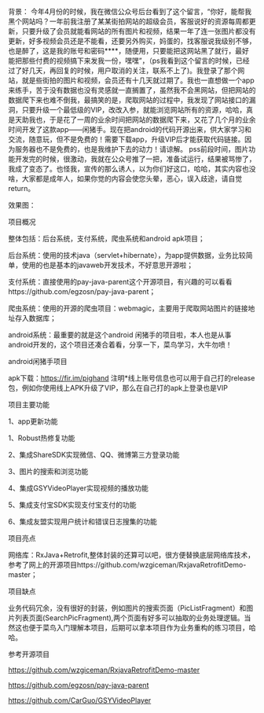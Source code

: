 
背景：
今年4月份的时候，我在微信公众号后台看到了这个留言，“你好，能帮我黑个网站吗？一年前我注册了某某街拍网站的超级会员，客服说好的资源每周都更新，只要升级了会员就能看网站的所有图片和视频，结果一年了连一张图片都没有更新，好多视频会员还是不能看，还要另外购买，妈蛋的，找客服说我级别不够，也是醉了，这是我的账号和密码****，随便用，只要能把这网站黑了就行，最好能把那些付费的视频搞下来发我一份，嘿嘿”，（ps我看到这个留言的时候，已经过了好几天，再回复的时候，用户取消的关注，联系不上了)。我登录了那个网站，就是些街拍的图片和视频，会员还有十几天就过期了。我也一直想做一个app来练手，苦于没有数据也没有灵感就一直搁置了，虽然我不会黑网站，但把网站的数据爬下来也难不倒我，最搞笑的是，爬取网站的过程中，我发现了网站接口的漏洞，只要升级一个最低级的VIP，改改入参，就能浏览网站所有的资源，哈哈，真是天助我也，于是花了一周的业余时间把网站的数据爬下来，又花了几个月的业余时间开发了这款app——闲猪手。现在把android的代码开源出来，供大家学习和交流，随意玩，但不是免费的！需要下载app，升级VIP后才能获取代码链接。因为服务器也不是免费的，也是我维护下去的动力！请谅解。
pss前段时间，图片功能开发完的时候，很激动，我就在公众号推了一把，准备试运行，结果被骂惨了，我成了变态了。也怪我，宣传的那么诱人，以为你们好这口，哈哈，其实内容也没啥，大家都是成年人，如果你觉的内容会使您头晕，恶心，误入歧途，请自觉return。

效果图：




项目概况

整体包括：后台系统，支付系统，爬虫系统和android apk项目；

后台系统：使用的技术java（servlet+hibernate），为app提供数据，业务比较简单，使用的也是基本的javaweb开发技术，不好意思开源啦；

支付系统：直接使用的pay-java-parent这个开源项目，有兴趣的可以看看https://github.com/egzosn/pay-java-parent；

爬虫系统：使用的开源的爬虫项目：webmagic，主要用于爬取网站图片的链接地址存入数据库；

android系统：最重要的就是这个android 闲猪手的项目啦，本人也是从事android开发的，这个项目还凑合着看，分享一下，菜鸟学习，大牛勿喷！

android闲猪手项目

apk下载：https://fir.im/pighand  注明*线上账号信息也可以用于自己打的release包，例如你使用线上APK升级了VIP，那么在自己打的apk上登录也是VIP

项目主要功能

1、app更新功能

1、Robust热修复功能

2、集成ShareSDK实现微信、QQ、微博第三方登录功能

3、图片的搜索和浏览功能

4、集成GSYVideoPlayer实现视频的播放功能

5、集成支付宝SDK实现支付宝支付的功能

6、集成友盟实现用户统计和错误日志搜集的功能

项目亮点

网络库：RxJava+Retrofit,整体封装的还算可以吧，很方便替换底层网络库技术，参考了网上的开源项目https://github.com/wzgiceman/RxjavaRetrofitDemo-master；

项目缺点

业务代码冗余，没有很好的封装，例如图片的搜索页面（PicListFragment）和图片列表页面(SearchPicFragment),两个页面有好多可以抽取的业务处理逻辑。当然这也便于菜鸟入门理解本项目，后期可以拿本项目作为业务重构的练习项目，哈哈。









参考开源项目

https://github.com/wzgiceman/RxjavaRetrofitDemo-master

https://github.com/egzosn/pay-java-parent

https://github.com/CarGuo/GSYVideoPlayer

